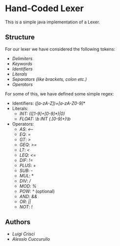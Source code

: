 # Hand-Coded Lexer

This is a simple java implementation of a Lexer.

## Structure  

For our lexer we have considered the following tokens:  
- *Delimiters*
- *Keywords*
- *Identifiers*
- *Literals*
- *Separators (like brackets, colon etc.)*
- *Operators* 

For some of this, we have defined some simple regex: 

- Identifiers: *([a-zA-Z])+[a-zA-Z0-9]**
- Literals:
    - *INT:* *(([1-9]+[0-9]\*)|0)*
    - *FLOAT:* *\b INT (\.[0-9]+)\b* 
- Operators: 
    - *AS*: *<--*
    - *EQ*: *=*
    - *GT*: *>*
    - *GEQ*: *>=*
    - *LT*: *<*
    - *LEQ*: *<=*
    - *DIF*: *!=*
    - *PLUS*: *+*
    - *SUB*: *-*
    - *MUL*: *
    - *DIV*: *\/*
    - *MOD*: *%*
    - *POW*: *^* (optional) 
    - *AND*: *&&*
    - *OR*: *||*
    - *NOT*: *!*
    
## Authors
- *Luigi Crisci*
- *Alessio Cuccurullo*
